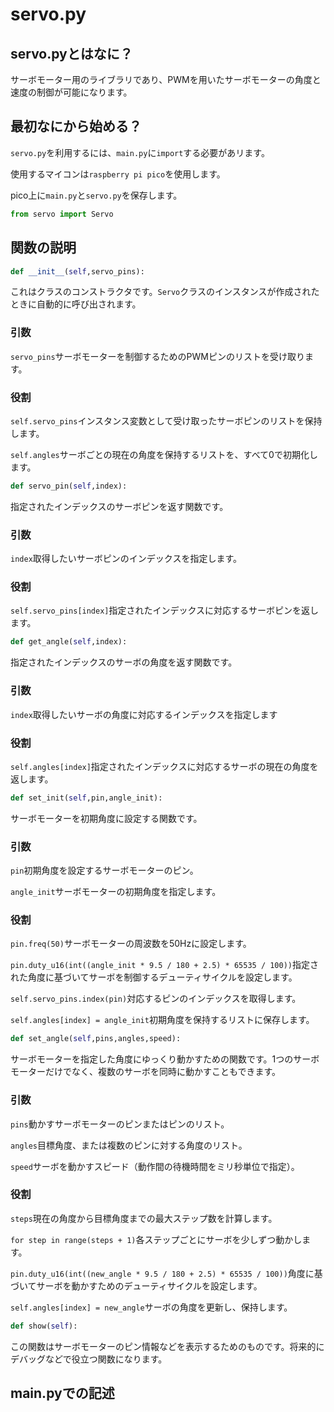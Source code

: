 # servo.py

## servo.pyとはなに？

サーボモーター用のライブラリであり、PWMを用いたサーボモーターの角度と速度の制御が可能になります。

## 最初なにから始める？

`servo.py`を利用するには、`main.py`に`import`する必要があリます。

使用するマイコンは`raspberry pi pico`を使用します。

pico上に`main.py`と`servo.py`を保存します。

```python
from servo import Servo
```

## 関数の説明

```python
def __init__(self,servo_pins):
```

これはクラスのコンストラクタです。`Servo`クラスのインスタンスが作成されたときに自動的に呼び出されます。

### 引数

`servo_pins`サーボモーターを制御するためのPWMピンのリストを受け取ります。

### 役割

`self.servo_pins`インスタンス変数として受け取ったサーボピンのリストを保持します。

`self.angles`サーボごとの現在の角度を保持するリストを、すべて0で初期化します。

```python
def servo_pin(self,index):
```

指定されたインデックスのサーボピンを返す関数です。

### 引数

`index`取得したいサーボピンのインデックスを指定します。

### 役割

`self.servo_pins[index]`指定されたインデックスに対応するサーボピンを返します。

```python
def get_angle(self,index):
```

指定されたインデックスのサーボの角度を返す関数です。

### 引数

`index`取得したいサーボの角度に対応するインデックスを指定します

### 役割

`self.angles[index]`指定されたインデックスに対応するサーボの現在の角度を返します。

```python
def set_init(self,pin,angle_init):
```

サーボモーターを初期角度に設定する関数です。

### 引数

`pin`初期角度を設定するサーボモーターのピン。

`angle_init`サーボモーターの初期角度を指定します。

### 役割

`pin.freq(50)`サーボモーターの周波数を50Hzに設定します。

`pin.duty_u16(int((angle_init * 9.5 / 180 + 2.5) * 65535 / 100))`指定された角度に基づいてサーボを制御するデューティサイクルを設定します。

`self.servo_pins.index(pin)`対応するピンのインデックスを取得します。

`self.angles[index] = angle_init`初期角度を保持するリストに保存します。

```python
def set_angle(self,pins,angles,speed):
```

サーボモーターを指定した角度にゆっくり動かすための関数です。1つのサーボモーターだけでなく、複数のサーボを同時に動かすこともできます。

### 引数

`pins`動かすサーボモーターのピンまたはピンのリスト。

`angles`目標角度、または複数のピンに対する角度のリスト。

`speed`サーボを動かすスピード（動作間の待機時間をミリ秒単位で指定）。

### 役割

`steps`現在の角度から目標角度までの最大ステップ数を計算します。

`for step in range(steps + 1)`各ステップごとにサーボを少しずつ動かします。

`pin.duty_u16(int((new_angle * 9.5 / 180 + 2.5) * 65535 / 100))`角度に基づいてサーボを動かすためのデューティサイクルを設定します。

`self.angles[index] = new_angle`サーボの角度を更新し、保持します。

```python
def show(self):
```

この関数はサーボモーターのピン情報などを表示するためのものです。将来的にデバッグなどで役立つ関数になります。

## main.pyでの記述







